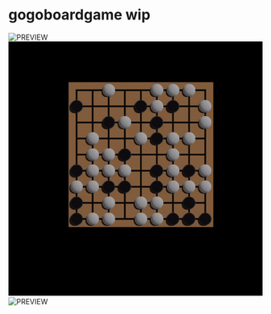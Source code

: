 # gogoboardgame wip

![PREVIEW](https://github.com/ourbunka/gogoboardgame/blob/main/yodawg.jpg)
![PREVIEW](https://github.com/ourbunka/gogoboardgame/blob/main/go.gif)
![PREVIEW](https://github.com/ourbunka/gogoboardgame/blob/main/screenshot%20-%20Copy.png)
